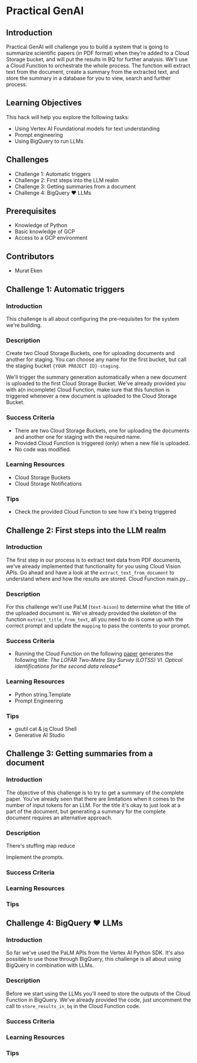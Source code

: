 # Practical GenAI

## Introduction

Practical GenAI will challenge you to build a system that is going to summarize scientific papers (in PDF format) when they're added to a Cloud Storage bucket, and will put the results in BQ for further analysis. We'll use a Cloud Function to orchestrate the whole process. The function will extract text from the document, create a summary from the extracted text, and store the summary in a database for you to view, search and further process.

## Learning Objectives

This hack will help you explore the following tasks:

- Using Vertex AI Foundational models for text understanding
- Prompt engineering 
- Using BigQuery to run LLMs

## Challenges

- Challenge 1: Automatic triggers
- Challenge 2: First steps into the LLM realm
- Challenge 3: Getting summaries from a document
- Challenge 4: BigQuery &#10084; LLMs

## Prerequisites

- Knowledge of Python
- Basic knowledge of GCP
- Access to a GCP environment

## Contributors

- Murat Eken

## Challenge 1: Automatic triggers

### Introduction 

This challenge is all about configuring the pre-requisites for the system we're building.

### Description

Create two Cloud Storage Buckets, one for uploading documents and another for staging. You can choose any name for the first bucket, but call the staging bucket `{YOUR PROJECT ID}-staging`.

We'll trigger the summary generation automatically when a new document is uploaded to the first Cloud Storage Bucket. We've already provided you with a(n incomplete) Cloud Function, make sure that this function is triggered whenever a new document is uploaded to the Cloud Storage Bucket.

### Success Criteria

- There are two Cloud Storage Buckets, one for uploading the documents and another one for staging with the required name.
- Provided Cloud Function is triggered (only) when a new file is uploaded.
- No code was modified.

### Learning Resources

- Cloud Storage Buckets
- Cloud Storage Notifications

### Tips

- Check the provided Cloud Function to see how it's being triggered

## Challenge 2: First steps into the LLM realm

### Introduction

The first step in our process is to extract text data from PDF documents, we've already implemented that functionality for you using Cloud Vision APIs. Go ahead and have a look at the `extract_text_from_document` to understand where and how the results are stored. Cloud Function main.py...

### Description

For this challenge we'll use PaLM (`text-bison`) to determine what the title of the uploaded document is. We've already provided the skeleton of the function `extract_title_from_text`, all you need to do is come up with the correct prompt and update the `mapping` to pass the contents to your prompt.

### Success Criteria

- Running the Cloud Function on the following [paper](https://arxiv.org/pdf/2309.00102) generates the following title: _The LOFAR Two-Metre Sky Survey (LOTSS) VI. Optical identifications for the second data release*_

### Learning Resources

- Python string.Template
- Prompt Engineering

### Tips

- gsutil cat & jq Cloud Shell
- Generative AI Studio

## Challenge 3: Getting summaries from a document

### Introduction

The objective of this challenge is to try to get a summary of the complete paper. You've already seen that there are limitations when it comes to the number of input tokens for an LLM. For the title it's okay to just look at a part of the document, but generating a summary for the complete document requires an alternative approach.

### Description

There's stuffing map reduce

Implement the prompts.

### Success Criteria

### Learning Resources

### Tips

## Challenge 4: BigQuery &#10084; LLMs

### Introduction

So far we've used the PaLM APIs from the Vertex AI Python SDK. It's also possible to use those through BigQuery, this challenge is all about using BigQuery in combination with LLMs.

### Description

Before we start using the LLMs you'll need to store the outputs of the Cloud Function in BigQuery. We've already provided the code, just uncomment the call to `store_results_in_bq` in the Cloud Function code.

### Success Criteria

### Learning Resources

### Tips
